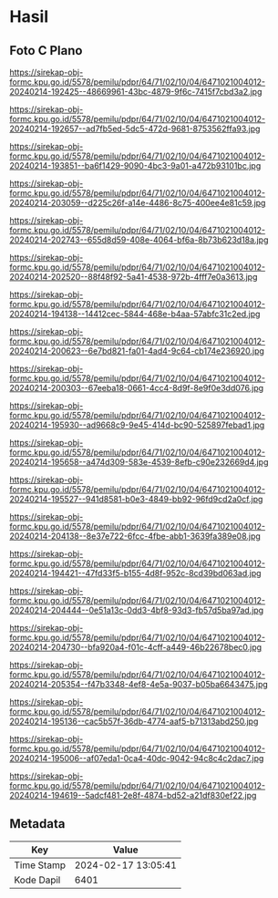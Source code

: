 # Hasil

## Foto C Plano

https://sirekap-obj-formc.kpu.go.id/5578/pemilu/pdpr/64/71/02/10/04/6471021004012-20240214-192425--48669961-43bc-4879-9f6c-7415f7cbd3a2.jpg

https://sirekap-obj-formc.kpu.go.id/5578/pemilu/pdpr/64/71/02/10/04/6471021004012-20240214-192657--ad7fb5ed-5dc5-472d-9681-8753562ffa93.jpg

https://sirekap-obj-formc.kpu.go.id/5578/pemilu/pdpr/64/71/02/10/04/6471021004012-20240214-193851--ba6f1429-9090-4bc3-9a01-a472b93101bc.jpg

https://sirekap-obj-formc.kpu.go.id/5578/pemilu/pdpr/64/71/02/10/04/6471021004012-20240214-203059--d225c26f-a14e-4486-8c75-400ee4e81c59.jpg

https://sirekap-obj-formc.kpu.go.id/5578/pemilu/pdpr/64/71/02/10/04/6471021004012-20240214-202743--655d8d59-408e-4064-bf6a-8b73b623d18a.jpg

https://sirekap-obj-formc.kpu.go.id/5578/pemilu/pdpr/64/71/02/10/04/6471021004012-20240214-202520--88f48f92-5a41-4538-972b-4fff7e0a3613.jpg

https://sirekap-obj-formc.kpu.go.id/5578/pemilu/pdpr/64/71/02/10/04/6471021004012-20240214-194138--14412cec-5844-468e-b4aa-57abfc31c2ed.jpg

https://sirekap-obj-formc.kpu.go.id/5578/pemilu/pdpr/64/71/02/10/04/6471021004012-20240214-200623--6e7bd821-fa01-4ad4-9c64-cb174e236920.jpg

https://sirekap-obj-formc.kpu.go.id/5578/pemilu/pdpr/64/71/02/10/04/6471021004012-20240214-200303--67eeba18-0661-4cc4-8d9f-8e9f0e3dd076.jpg

https://sirekap-obj-formc.kpu.go.id/5578/pemilu/pdpr/64/71/02/10/04/6471021004012-20240214-195930--ad9668c9-9e45-414d-bc90-525897febad1.jpg

https://sirekap-obj-formc.kpu.go.id/5578/pemilu/pdpr/64/71/02/10/04/6471021004012-20240214-195658--a474d309-583e-4539-8efb-c90e232669d4.jpg

https://sirekap-obj-formc.kpu.go.id/5578/pemilu/pdpr/64/71/02/10/04/6471021004012-20240214-195527--941d8581-b0e3-4849-bb92-96fd9cd2a0cf.jpg

https://sirekap-obj-formc.kpu.go.id/5578/pemilu/pdpr/64/71/02/10/04/6471021004012-20240214-204138--8e37e722-6fcc-4fbe-abb1-3639fa389e08.jpg

https://sirekap-obj-formc.kpu.go.id/5578/pemilu/pdpr/64/71/02/10/04/6471021004012-20240214-194421--47fd33f5-b155-4d8f-952c-8cd39bd063ad.jpg

https://sirekap-obj-formc.kpu.go.id/5578/pemilu/pdpr/64/71/02/10/04/6471021004012-20240214-204444--0e51a13c-0dd3-4bf8-93d3-fb57d5ba97ad.jpg

https://sirekap-obj-formc.kpu.go.id/5578/pemilu/pdpr/64/71/02/10/04/6471021004012-20240214-204730--bfa920a4-f01c-4cff-a449-46b22678bec0.jpg

https://sirekap-obj-formc.kpu.go.id/5578/pemilu/pdpr/64/71/02/10/04/6471021004012-20240214-205354--f47b3348-4ef8-4e5a-9037-b05ba6643475.jpg

https://sirekap-obj-formc.kpu.go.id/5578/pemilu/pdpr/64/71/02/10/04/6471021004012-20240214-195136--cac5b57f-36db-4774-aaf5-b71313abd250.jpg

https://sirekap-obj-formc.kpu.go.id/5578/pemilu/pdpr/64/71/02/10/04/6471021004012-20240214-195006--af07eda1-0ca4-40dc-9042-94c8c4c2dac7.jpg

https://sirekap-obj-formc.kpu.go.id/5578/pemilu/pdpr/64/71/02/10/04/6471021004012-20240214-194619--5adcf481-2e8f-4874-bd52-a21df830ef22.jpg


## Metadata

| Key        | Value               |
| ---------- | ------------------- |
| Time Stamp | 2024-02-17 13:05:41 |
| Kode Dapil | 6401                |




